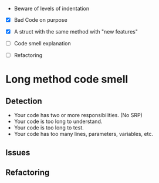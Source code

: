 - Beware of levels of indentation

- [x] Bad Code on purpose
- [x] A struct with the same method with "new features"
- [ ] Code smell explanation
- [ ] Refactoring


# Long method code smell

## Detection

- Your code has two or more responsibilities. (No SRP)
- Your code is too long to understand.
- Your code is too long to test.
- Your code has too many lines, parameters, variables, etc.

## Issues

## Refactoring